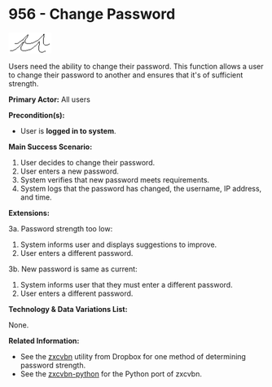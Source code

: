 # 956 - Change Password

![User Goal](level_sea.png)

Users need the ability to change their password. This function allows a user
to change their password to another and ensures that it's of sufficient
strength.

**Primary Actor:** All users

**Precondition(s):**

- User is __logged in to system__.

**Main Success Scenario:**

1. User decides to change their password.
2. User enters a new password.
3. System verifies that new password meets requirements.
4. System logs that the password has changed, the username, IP address, and
   time.

**Extensions:**

3a. Password strength too low:

  1. System informs user and displays suggestions to improve.
  2. User enters a different password.

3b. New password is same as current:

  1. System informs user that they must enter a different password.
  2. User enters a different password.

**Technology & Data Variations List:**

None.

**Related Information:**

- See the [zxcvbn][1] utility from Dropbox for one method of determining
  password strength.
- See the [zxcvbn-python][2] for the Python port of zxcvbn.


[1]: https://github.com/dropbox/zxcvbn
[2]: https://github.com/dwolfhub/zxcvbn-python
